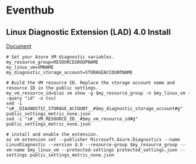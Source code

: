 # Eventhub

## Linux Diagnostic Extension (LAD) 4.0 Install
[Document](https://docs.microsoft.com/ja-jp/azure/virtual-machines/extensions/diagnostics-linux?tabs=azcli)
```
# Set your Azure VM diagnostic variables.
my_resource_group=RESOURCEGROUPNAME
my_linux_vm=VMNAME
my_diagnostic_storage_account=STORAGEACCOUNTNAME

# Build the VM resource ID. Replace the storage account name and resource ID in the public settings.
my_vm_resource_id=$(az vm show -g $my_resource_group -n $my_linux_vm --query "id" -o tsv)
sed -i "s#__DIAGNOSTIC_STORAGE_ACCOUNT__#$my_diagnostic_storage_account#g" public_settings_metric_none.json
sed -i "s#__VM_RESOURCE_ID__#$my_vm_resource_id#g" public_settings_metric_none.json

# install and enable the extension.
az vm extension set --publisher Microsoft.Azure.Diagnostics --name LinuxDiagnostic --version 4.0 --resource-group $my_resource_group --vm-name $my_linux_vm --protected-settings protected_settings.json --settings public_settings_metric_none.json
```
